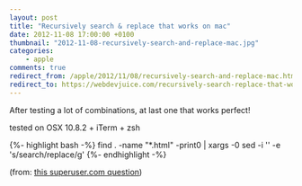 ```yaml
---
layout: post
title: "Recursively search & replace that works on mac"
date: 2012-11-08 17:00:00 +0100
thumbnail: "2012-11-08-recursively-search-and-replace-mac.jpg"
categories:
    - apple
comments: true
redirect_from: /apple/2012/11/08/recursively-search-and-replace-mac.html
redirect_to: https://webdevjuice.com/recursively-search-replace-that-works-on-mac/
---
```

After testing a lot of combinations, at last one that works perfect!

tested on OSX 10.8.2 + iTerm + zsh

{%- highlight bash -%}
find . -name "*.html" -print0 | xargs -0 sed -i '' -e 's/search/replace/g'
{%- endhighlight -%}

(from: [this superuser.com question](http://superuser.com/questions/428493/how-can-i-do-a-recursive-find-and-replace-from-the-command-line))
